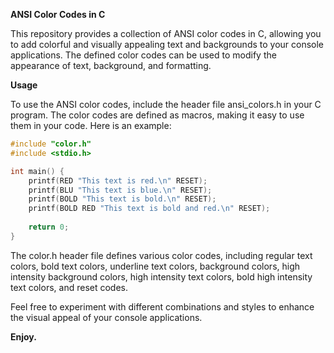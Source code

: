 **ANSI Color Codes in C**


This repository provides a collection of ANSI color codes in C, allowing you to add colorful and visually appealing text and backgrounds to your console applications. The defined color codes can be used to modify the appearance of text, background, and formatting.

**Usage**

To use the ANSI color codes, include the header file ansi_colors.h in your C program. The color codes are defined as macros, making it easy to use them in your code. Here is an example:


```c
#include "color.h"
#include <stdio.h>

int main() {
    printf(RED "This text is red.\n" RESET);
    printf(BLU "This text is blue.\n" RESET);
    printf(BOLD "This text is bold.\n" RESET);
    printf(BOLD RED "This text is bold and red.\n" RESET);
    
    return 0;
}
```

The color.h header file defines various color codes, including regular text colors, bold text colors, underline text colors, background colors, high intensity background colors, high intensity text colors, bold high intensity text colors, and reset codes.

Feel free to experiment with different combinations and styles to enhance the visual appeal of your console applications.

**Enjoy.** 
